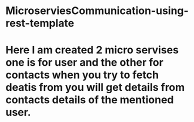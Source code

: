 # MicroserviesCommunication-using-rest-template

# Here I am created 2 micro servises one is for user and the other for contacts when you try to fetch deatis from you will get details from contacts details of the mentioned user.
